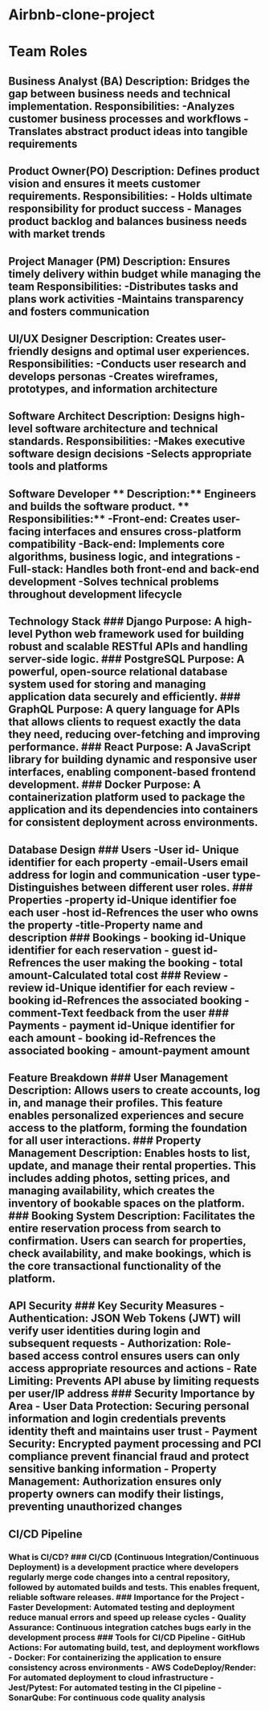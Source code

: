 # Airbnb-clone-project
# Team Roles
## Business Analyst (BA)                                                         **Description:**   Bridges the gap between business needs and technical implementation.                                                                  **Responsibilities:**                                                           -Analyzes customer business processes and workflows                             -Translates abstract product ideas into tangible requirements
## Product Owner(PO)                                                              **Description:** Defines product vision and ensures it meets customer requirements.                                                                    **Responsibilities:**                                                           -   Holds ultimate responsibility for product success                          -   Manages product backlog and balances business needs with market trends 
## Project Manager (PM)                                                          **Description:**  Ensures timely delivery within budget while managing the team                                                                             **Responsibilities:**                                                          -Distributes tasks and plans work activities                                    -Maintains transparency and fosters communication
## UI/UX Designer                                                                **Description:**  Creates user-friendly designs and optimal user experiences.                                                                   **Responsibilities:**                                                          -Conducts user research and develops personas                                 -Creates wireframes, prototypes, and information architecture
## Software Architect                                                          **Description:**   Designs high-level software architecture and technical standards.                                                                     **Responsibilities:**                                                         -Makes executive software design decisions                                    -Selects appropriate tools and platforms
## Software Developer                                                          ** Description:** Engineers and builds the software product.                  ** Responsibilities:**                                                        -Front-end: Creates user-facing interfaces and ensures cross-platform compatibility                                                                  -Back-end: Implements core algorithms, business logic, and integrations       -Full-stack: Handles both front-end and back-end development                  -Solves technical problems throughout development lifecycle
## Technology Stack                                                            ### Django                                                                    **Purpose:** A high-level Python web framework used for building robust and scalable RESTful APIs and handling server-side logic.                          ### PostgreSQL                                                                **Purpose:** A powerful, open-source relational database system used for storing and managing application data securely and efficiently.                ### GraphQL                                                                   **Purpose:** A query language for APIs that allows clients to request exactly the data they need, reducing over-fetching and improving performance.  ### React                                                                     **Purpose:** A JavaScript library for building dynamic and responsive user interfaces, enabling component-based frontend development.                     ### Docker                                                                    **Purpose:** A containerization platform used to package the application and its dependencies into containers for consistent deployment across environments.
## Database Design                                                             ### Users                                                                      -User id- Unique identifier for each property                                 -email-Users email address for login and communication                        -user type- Distinguishes between different user roles.                       ### Properties                                                               -property id-Unique identifier foe each user                                  -host id-Refrences the user who owns the property                             -title-Property name and description                                          ### Bookings                                                                  - booking id-Unique identifier for each reservation                           - guest id-Refrences the user making the booking                              - total amount-Calculated total cost                                          ### Review                                                                    - review id-Unique identifier for each review                                 -booking id-Refrences the associated booking                                  -comment-Text feedback from the user                                          ### Payments                                                                  - payment id-Unique identifier for each amount                                - booking id-Refrences the associated booking                                 - amount-payment amount                                                   
## Feature Breakdown                                                          ### User Management                                                          **Description:** Allows users to create accounts, log in, and manage their profiles. This feature enables personalized experiences and secure access to the platform, forming the foundation for all user interactions.               ### Property Management                                                      **Description:** Enables hosts to list, update, and manage their rental properties. This includes adding photos, setting prices, and managing availability, which creates the inventory of bookable spaces on the platform.                                                                     ### Booking System                                             **Description:** Facilitates the entire reservation process from search to confirmation. Users can search for properties, check availability, and make bookings, which is the core transactional functionality of the platform.
## API Security                                                               ### Key Security Measures                                                    - **Authentication:** JSON Web Tokens (JWT) will verify user identities during login and subsequent requests                                          - **Authorization:** Role-based access control ensures users can only access appropriate resources and actions                                      - **Rate Limiting:** Prevents API abuse by limiting requests per user/IP address                                                                       ### Security Importance by Area                                               - **User Data Protection:** Securing personal information and login credentials prevents identity theft and maintains user trust                   - **Payment Security:** Encrypted payment processing and PCI compliance prevent financial fraud and protect sensitive banking information              - **Property Management:** Authorization ensures only property owners can modify their listings, preventing unauthorized changes 
## CI/CD Pipeline                                                             
### What is CI/CD?                                                          ### CI/CD (Continuous Integration/Continuous Deployment) is a development practice where developers regularly merge code changes into a central repository, followed by automated builds and tests. This enables frequent, reliable software releases.                                                   ### Importance for the Project                                               - **Faster Development:** Automated testing and deployment reduce manual errors and speed up release cycles                                            - **Quality Assurance:** Continuous integration catches bugs early in the development process                                                           ### Tools for CI/CD Pipeline                                                - **GitHub Actions:** For automating build, test, and deployment workflows   - **Docker:** For containerizing the application to ensure consistency across environments                                                         - **AWS CodeDeploy/Render:** For automated deployment to cloud infrastructure                                                              - **Jest/Pytest:** For automated testing in the CI pipeline                  - **SonarQube:** For continuous code quality analysis
